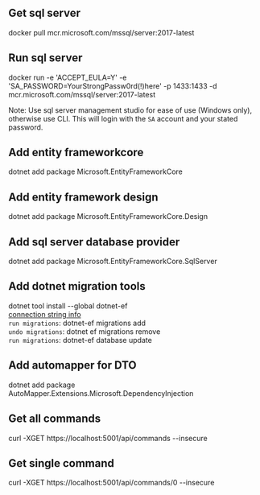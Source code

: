 ## Get sql server
docker pull mcr.microsoft.com/mssql/server:2017-latest  

## Run sql server  
docker run -e 'ACCEPT_EULA=Y' -e 'SA_PASSWORD=YourStrongPassw0rd(!)here' -p 1433:1433 -d mcr.microsoft.com/mssql/server:2017-latest

Note: Use sql server management studio for ease of use (Windows only), otherwise use CLI. This will login with the `SA` account and your stated password.

## Add entity frameworkcore
dotnet add package Microsoft.EntityFrameworkCore

## Add entity framework design
dotnet add package Microsoft.EntityFrameworkCore.Design  

## Add sql server database provider 
dotnet add package Microsoft.EntityFrameworkCore.SqlServer

## Add dotnet migration tools
dotnet tool install --global dotnet-ef  
[connection string info](https://www.connectionstrings.com/sql-server-2017/)  
`run migrations`: dotnet-ef migrations add <nameOfMigration>  
`undo migrations`: dotnet ef migrations remove  
`run migrations`: dotnet-ef database update  

## Add automapper for DTO
dotnet add package AutoMapper.Extensions.Microsoft.DependencyInjection

## Get all commands
curl -XGET https://localhost:5001/api/commands --insecure  

## Get single command
curl -XGET https://localhost:5001/api/commands/0 --insecure  